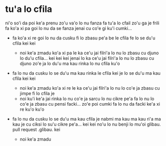 # tu'a lo cfila
ni'o so'i da poi ke'a prenu zo'u va'o lo nu fanza fa tu'a lo cfail zo'u ga je frili fa ko'a xi pa goi lo nu da se fanza jenai cu co'e gi ku'i cumki...

* fa ko'a xi re goi lo nu da cusku fi lo zbasu pe'a be le cfila fe lo se du'u cfila kei kei

  * noi ke'a zmadu ko'a xi pa le ka ce'u jai filri'a lo nu lo zbasu cu djuno lo du'u cfila... kei kei kei jenai lo ka ce'u jai filri'a lo nu lo zbasu cu djuno zo'e ja lo du'u ma kau rinka lo nu cfila ku'o

* fa lo nu da cusku lo se du'u ma kau rinka le cfila kei je lo se du'u ma kau cfila kei kei

  * noi ke'a zmadu ko'a xi re le ka ce'u jai filri'a lo nu lo co'e ja zbasu cu jimpe fi lo cfila je
  * noi ku'i ke'a jai rinka lo nu co'e ja sarcu lo nu cikre pe'a fa lo nu lo co'e ja zbasu cu pensi facki... zo'e poi cumki fa lo nu da facki ke'a xi re ku'o ku'o

* fa lo nu da cusku lo se du'u ma kau cfila je nabmi ma kau ma kau ri'a ma kau je cu ciksi lo su'u cikre pe'a... kei kei no'u lo nu benji lo mu'oi glibau. pull request .glibau. kei

  * noi ke'a zmadu

